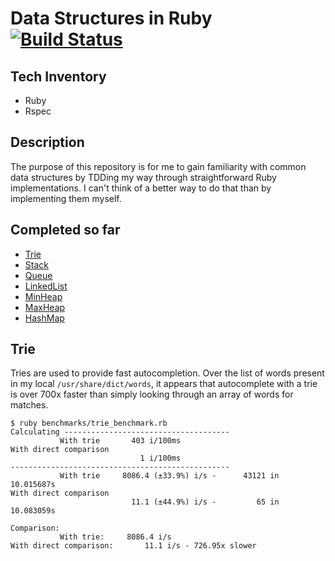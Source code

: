 # Data Structures in Ruby [![Build Status](https://travis-ci.org/jhamon/ruby_data_structures.png)](https://travis-ci.org/jhamon/ruby_data_structures)

## Tech Inventory

- Ruby
- Rspec

## Description 

The purpose of this repository is for me to gain familiarity with common data
structures by TDDing my way through straightforward Ruby implementations.  I 
can't think of a better way to do that than by implementing them myself.

## Completed so far

- [Trie](lib/trie.rb)
- [Stack](lib/stack.rb)
- [Queue](lib/queue.rb)
- [LinkedList](lib/linked_list.rb)
- [MinHeap](lib/min_heap.rb)
- [MaxHeap](lib/max_heap.rb)
- [HashMap](lib/hashmap.rb)

## Trie

Tries are used to provide fast autocompletion.  Over the list of words present in my local `/usr/share/dict/words`, it appears that autocomplete with a trie is over 700x faster than simply looking through an array of words for matches.

```
$ ruby benchmarks/trie_benchmark.rb
Calculating -------------------------------------
           With trie       403 i/100ms
With direct comparison
                             1 i/100ms
-------------------------------------------------
           With trie     8086.4 (±33.9%) i/s -      43121 in  10.015687s
With direct comparison
                           11.1 (±44.9%) i/s -         65 in  10.083059s

Comparison:
           With trie:     8086.4 i/s
With direct comparison:       11.1 i/s - 726.95x slower

```

